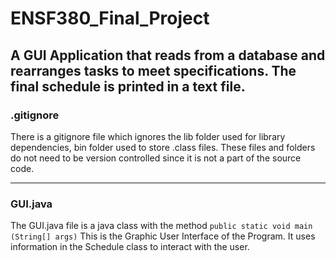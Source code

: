 # ENSF380_Final_Project
A GUI Application that reads from a database and rearranges tasks to meet specifications. The final schedule is printed in a text file.
---

### .gitignore

There is a gitignore file which ignores the lib folder used for library dependencies, bin folder used to store .class files. These files and folders do not need to be version controlled since it is not a part of the source code.

---

### GUI.java

The GUI.java file is a java class with the method `public static void main (String[] args)`
This is the Graphic User Interface of the Program. It uses information in the Schedule class to interact with the user.
